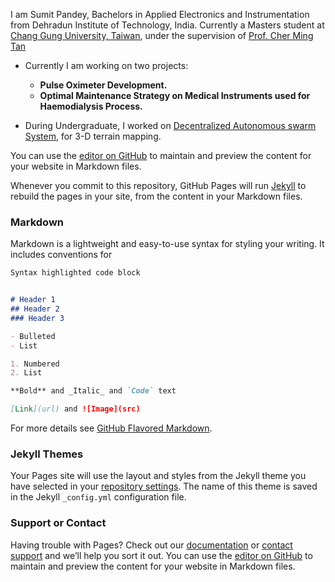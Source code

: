 I am Sumit Pandey, Bachelors in Applied Electronics and Instrumentation from Dehradun Institute of Technology, India. Currently a Masters student at [Chang Gung University, Taiwan](http://www.cgu.edu.tw/bin/home.php?Lang=en), under the supervision of [Prof. Cher Ming Tan](http://chermingtan.com/) 
- Currently I am working on two projects: 
  - **Pulse Oximeter Development.**   
  - **Optimal Maintenance Strategy on Medical Instruments used for Haemodialysis Process.** 
  
- During Undergraduate, I worked on [Decentralized Autonomous swarm System](https://www.youtube.com/watch?v=9w5TKyjvjeo), for 3-D terrain mapping.




You can use the [editor on GitHub](https://github.com/sumitpandeytech/Sumit-Pandey/edit/master/README.md) to maintain and preview the content for your website in Markdown files.

Whenever you commit to this repository, GitHub Pages will run [Jekyll](https://jekyllrb.com/) to rebuild the pages in your site, from the content in your Markdown files.

### Markdown

Markdown is a lightweight and easy-to-use syntax for styling your writing. It includes conventions for

```markdown
Syntax highlighted code block


# Header 1
## Header 2
### Header 3

- Bulleted
- List

1. Numbered
2. List

**Bold** and _Italic_ and `Code` text

[Link](url) and ![Image](src)
```

For more details see [GitHub Flavored Markdown](https://guides.github.com/features/mastering-markdown/).

### Jekyll Themes

Your Pages site will use the layout and styles from the Jekyll theme you have selected in your [repository settings](https://github.com/sumitpandeytech/Sumit-Pandey/settings). The name of this theme is saved in the Jekyll `_config.yml` configuration file.

### Support or Contact

Having trouble with Pages? Check out our [documentation](https://help.github.com/categories/github-pages-basics/) or [contact support](https://github.com/contact) and we’ll help you sort it out.
You can use the [editor on GitHub](https://github.com/sumitpandeytech/Sumit-Pandey/edit/master/README.md) to maintain and preview the content for your website in Markdown files.
